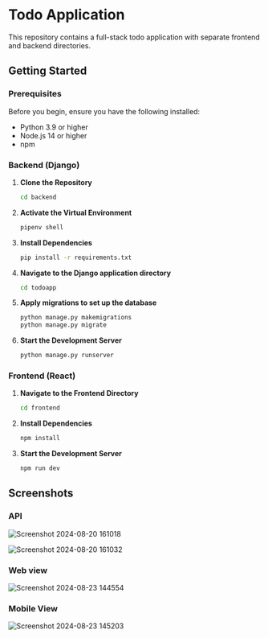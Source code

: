 
# Todo Application

This repository contains a full-stack todo application with separate frontend and backend directories.

## Getting Started

### Prerequisites

Before you begin, ensure you have the following installed:
- Python 3.9 or higher
- Node.js 14 or higher
- npm

### Backend (Django)

1. **Clone the Repository**

   ```bash
   cd backend

2. **Activate the Virtual Environment**

   ```bash
   pipenv shell

3. **Install Dependencies**

   ```bash
   pip install -r requirements.txt

4. **Navigate to the Django application directory**

   ```bash
   cd todoapp

5. **Apply migrations to set up the database**

   ```bash
   python manage.py makemigrations
   python manage.py migrate

6. **Start the Development Server**

   ```bash
   python manage.py runserver 

### Frontend (React)

1. **Navigate to the Frontend Directory**

   ```bash
   cd frontend

2. **Install Dependencies**

   ```bash
   npm install

3. **Start the Development Server**

   ```bash
   npm run dev
## Screenshots

### API
![Screenshot 2024-08-20 161018](https://github.com/user-attachments/assets/0a58109e-5566-49ae-855c-16278fb0c93e)

![Screenshot 2024-08-20 161032](https://github.com/user-attachments/assets/b6469bfa-4f36-40ab-9d3c-9e177f3da069)

### Web view
![Screenshot 2024-08-23 144554](https://github.com/user-attachments/assets/a1ed1a34-f32a-4ae9-b75b-6e849e19db8c)

### Mobile View
![Screenshot 2024-08-23 145203](https://github.com/user-attachments/assets/3c55197d-0373-4758-9a64-2af9a7b238dc)
